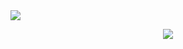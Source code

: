<img src="https://Welcome-my-GitHub!.vercel.app/api?type=transparent&color=%23f8cbc5&height=300&section=header&text=capsule%20render&fontSize=90" />

<p align="center">
  <img src="https://i.pinimg.com/originals/70/37/d4/7037d478852af21357f038fac2d2e9f6.gif">
</p>

